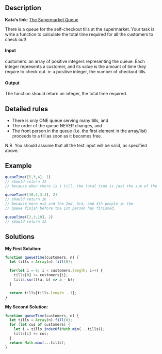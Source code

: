 ## Description

**Kata's link**: [The Supermarket Queue](https://www.codewars.com/kata/57b06f90e298a7b53d000a86)

There is a queue for the self-checkout tills at the supermarket. Your task is write a function to calculate the total time required for all the customers to check out!

#### Input

customers: an array of positive integers representing the queue. Each integer represents a customer, and its value is the amount of time they require to check out.
n: a positive integer, the number of checkout tills.

#### Output
The function should return an integer, the total time required.


## Detailed rules

* There is only ONE queue serving many tills, and
* The order of the queue NEVER changes, and
* The front person in the queue (i.e. the first element in the array/list) proceeds to a till as soon as it becomes free.

N.B. You should assume that all the test input will be valid, as specified above.


## Example

```js
queueTime([5,3,4], 1)
// should return 12
// because when there is 1 till, the total time is just the sum of the times

queueTime([10,2,3,3], 2)
// should return 10
// because here n=2 and the 2nd, 3rd, and 4th people in the 
// queue finish before the 1st person has finished.

queueTime([2,3,10], 2)
// should return 12
```

## Solutions

**My First Solution:**


```js
function queueTime(customers, n) {
  let tills = Array(n).fill(0);

  for(let i = 0; i < customers.length; i++) {
    tills[0] += customers[i];
    tills.sort((a, b) => a - b);
  }

  return tills[tills.length - 1];
}
```

**My Second Solution:**

```js
function queueTime(customers, n) {
  let tills = Array(n).fill(0);
  for (let cus of customers) {
    let i = tills.indexOf(Math.min(...tills));
    tills[i] += cus;
  }
  return Math.max(...tills);
}
```


